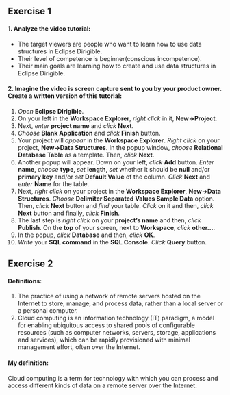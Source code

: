 ## Exercise 1
#### 1. Analyze the video tutorial:
-	The target viewers are people who want to learn how to use data structures in Eclipse Dirigible.
-	Their level of competence is beginner(conscious incompetence).
-	Their main goals are learning how to create and use data structures in Eclipse Dirigible.
    
#### 2. Imagine the video is screen capture sent to you by your product owner. Create a written version of this tutorial:
1. *Open* **Eclipse Dirigible**.
2.	On your left in the **Workspace Explorer**, *right click* in it, **New->Project**.
3.	Next, *enter* **project name** and *click* **Next**. 
4.	*Choose* **Blank Application** and *click* **Finish** button.
5.	Your project will *appear* in the **Workspace Explorer**. *Right click* on your project, **New->Data Structures**. 
In the popup window, *choose* **Relational Database Table** as a template. Then, *click* **Next**.
6.	Another popup will appear. Down on your left, *click* **Add** button. *Enter* **name**, *choose* **type**, *set* 
**length**, *set* whether it should be **null** and/or **primary key** and/or *set* **Default Value** of the column. *Click*
**Next** and *enter* **Name** for the table.
7.	Next, *right click* on your project in the **Workspace Explorer**, **New->Data Structures**. *Choose* **Delimiter 
Separated Values Sample Data** option. Then, *click* **Next** button and *find* your table. *Click* on it and then, *click*
**Next** button and finally, *click* **Finish**.
8.	The last step is *right click* on your **project’s name** and then, *click* **Publish**. On the **top** of your screen,
next to **Workspace**, *click* **other…**. 
9.	In the popup, *click* **Database** and then, *click* **OK**. 
10.	*Write* your **SQL command** in the **SQL Console**. *Click* **Query** button.


## Exercise 2   
#### Definitions:
1.	The practice of using a network of remote servers hosted on the Internet to store, manage, and process data, rather than 
a local server or a personal computer.
2.	Cloud computing is an information technology (IT) paradigm, a model for enabling ubiquitous access to shared pools of 
configurable resources (such as computer networks, servers, storage, applications and services), which can be rapidly 
provisioned with minimal management effort, often over the Internet.

#### My definition:
Cloud computing is a term for technology with which you can process and access different kinds of data on a remote 
server over the Internet.
